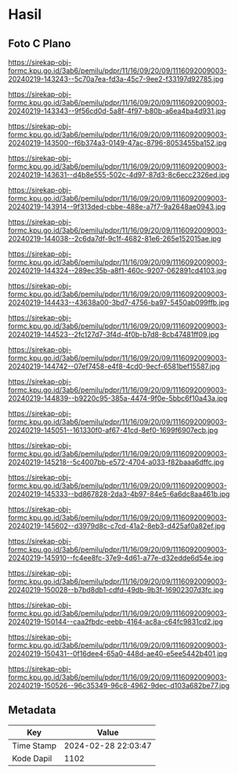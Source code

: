 # Hasil

## Foto C Plano

https://sirekap-obj-formc.kpu.go.id/3ab6/pemilu/pdpr/11/16/09/20/09/1116092009003-20240219-143243--5c70a7ea-fd3a-45c7-9ee2-f33197d92785.jpg

https://sirekap-obj-formc.kpu.go.id/3ab6/pemilu/pdpr/11/16/09/20/09/1116092009003-20240219-143343--9f56cd0d-5a8f-4f97-b80b-a6ea4ba4d931.jpg

https://sirekap-obj-formc.kpu.go.id/3ab6/pemilu/pdpr/11/16/09/20/09/1116092009003-20240219-143500--f6b374a3-0149-47ac-8796-8053455ba152.jpg

https://sirekap-obj-formc.kpu.go.id/3ab6/pemilu/pdpr/11/16/09/20/09/1116092009003-20240219-143631--d4b8e555-502c-4d97-87d3-8c6ecc2326ed.jpg

https://sirekap-obj-formc.kpu.go.id/3ab6/pemilu/pdpr/11/16/09/20/09/1116092009003-20240219-143914--9f313ded-cbbe-488e-a7f7-9a2648ae0943.jpg

https://sirekap-obj-formc.kpu.go.id/3ab6/pemilu/pdpr/11/16/09/20/09/1116092009003-20240219-144038--2c6da7df-9c1f-4682-81e6-265e152015ae.jpg

https://sirekap-obj-formc.kpu.go.id/3ab6/pemilu/pdpr/11/16/09/20/09/1116092009003-20240219-144324--289ec35b-a8f1-460c-9207-062891cd4103.jpg

https://sirekap-obj-formc.kpu.go.id/3ab6/pemilu/pdpr/11/16/09/20/09/1116092009003-20240219-144433--43638a00-3bd7-4756-ba97-5450ab099ffb.jpg

https://sirekap-obj-formc.kpu.go.id/3ab6/pemilu/pdpr/11/16/09/20/09/1116092009003-20240219-144523--2fc127d7-3f4d-4f0b-b7d8-8cb47481ff09.jpg

https://sirekap-obj-formc.kpu.go.id/3ab6/pemilu/pdpr/11/16/09/20/09/1116092009003-20240219-144742--07ef7458-e4f8-4cd0-9ecf-6581bef15587.jpg

https://sirekap-obj-formc.kpu.go.id/3ab6/pemilu/pdpr/11/16/09/20/09/1116092009003-20240219-144839--b9220c95-385a-4474-9f0e-5bbc6f10a43a.jpg

https://sirekap-obj-formc.kpu.go.id/3ab6/pemilu/pdpr/11/16/09/20/09/1116092009003-20240219-145051--161330f0-af67-41cd-8ef0-1699f6907ecb.jpg

https://sirekap-obj-formc.kpu.go.id/3ab6/pemilu/pdpr/11/16/09/20/09/1116092009003-20240219-145218--5c4007bb-e572-4704-a033-f82baaa6dffc.jpg

https://sirekap-obj-formc.kpu.go.id/3ab6/pemilu/pdpr/11/16/09/20/09/1116092009003-20240219-145333--bd867828-2da3-4b97-84e5-6a6dc8aa461b.jpg

https://sirekap-obj-formc.kpu.go.id/3ab6/pemilu/pdpr/11/16/09/20/09/1116092009003-20240219-145602--d3979d8c-c7cd-41a2-8eb3-d425af0a82ef.jpg

https://sirekap-obj-formc.kpu.go.id/3ab6/pemilu/pdpr/11/16/09/20/09/1116092009003-20240219-145910--fc4ee8fc-37e9-4d61-a77e-d32edde6d54e.jpg

https://sirekap-obj-formc.kpu.go.id/3ab6/pemilu/pdpr/11/16/09/20/09/1116092009003-20240219-150028--b7bd8db1-cdfd-49db-9b3f-16902307d3fc.jpg

https://sirekap-obj-formc.kpu.go.id/3ab6/pemilu/pdpr/11/16/09/20/09/1116092009003-20240219-150144--caa2fbdc-eebb-4164-ac8a-c64fc9831cd2.jpg

https://sirekap-obj-formc.kpu.go.id/3ab6/pemilu/pdpr/11/16/09/20/09/1116092009003-20240219-150431--0f16dee4-65a0-448d-ae40-e5ee5442b401.jpg

https://sirekap-obj-formc.kpu.go.id/3ab6/pemilu/pdpr/11/16/09/20/09/1116092009003-20240219-150526--96c35349-96c8-4962-9dec-d103a682be77.jpg


## Metadata

| Key        | Value               |
| ---------- | ------------------- |
| Time Stamp | 2024-02-28 22:03:47 |
| Kode Dapil | 1102                |



